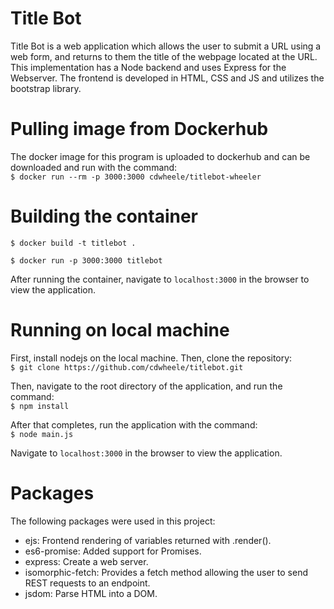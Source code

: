 # Title Bot
Title Bot is a web application which allows the user to submit a URL using a web form, and returns to them the title of the webpage located at the URL. This implementation has a Node backend and uses Express for the Webserver. The frontend is developed in HTML, CSS and JS and utilizes the bootstrap library.

# Pulling image from Dockerhub
The docker image for this program is uploaded to dockerhub and can be downloaded and run with the command:  
```$ docker run --rm -p 3000:3000 cdwheele/titlebot-wheeler```
# Building the container
```$ docker build -t titlebot .```  

```$ docker run -p 3000:3000 titlebot```

After running the container, navigate to ```localhost:3000``` in the browser to view the application.

# Running on local machine
First, install nodejs on the local machine. Then, clone the repository:  
```$ git clone https://github.com/cdwheele/titlebot.git```  

Then, navigate to the root directory of the application, and run the command:  
```$ npm install ```

After that completes, run the application with the command:  
```$ node main.js```

Navigate to ```localhost:3000``` in the browser to view the application.  

# Packages
The following packages were used in this project:  

- ejs: Frontend rendering of variables returned with .render().
- es6-promise: Added support for Promises.
- express: Create a web server.
- isomorphic-fetch: Provides a fetch method allowing the user to send REST requests to an endpoint.
- jsdom: Parse HTML into a DOM.

